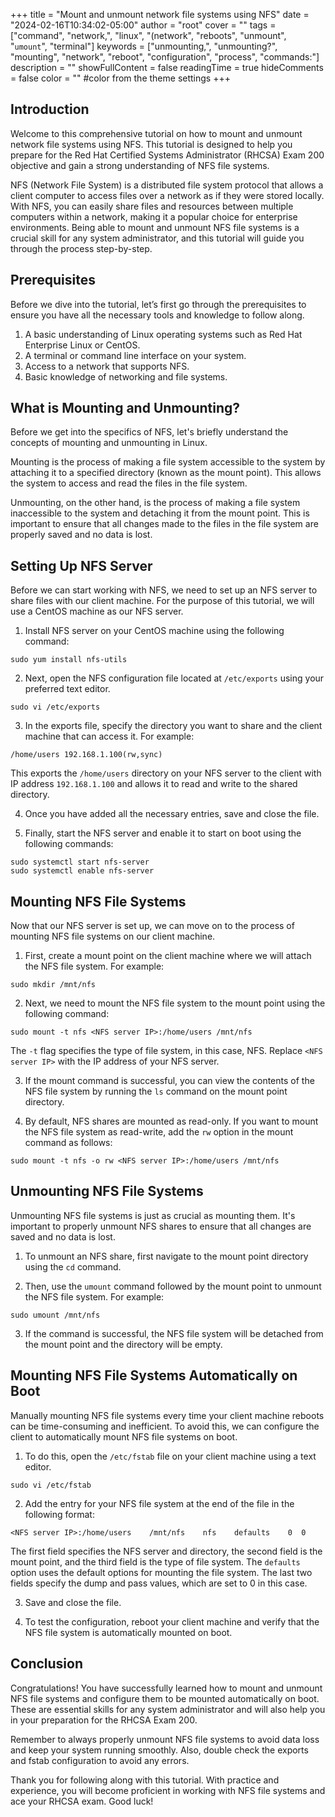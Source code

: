 +++
title = "Mount and unmount network file systems using NFS"
date = "2024-02-16T10:34:02-05:00"
author = "root"
cover = ""
tags = ["command", "network,", "linux", "(network", "reboots", "unmount", "`umount`", "terminal"]
keywords = ["unmounting,", "unmounting?", "mounting", "network", "reboot", "configuration", "process", "commands:"]
description = ""
showFullContent = false
readingTime = true
hideComments = false
color = "" #color from the theme settings
+++


## Introduction

Welcome to this comprehensive tutorial on how to mount and unmount network file systems using NFS. This tutorial is designed to help you prepare for the Red Hat Certified Systems Administrator (RHCSA) Exam 200 objective and gain a strong understanding of NFS file systems.

NFS (Network File System) is a distributed file system protocol that allows a client computer to access files over a network as if they were stored locally. With NFS, you can easily share files and resources between multiple computers within a network, making it a popular choice for enterprise environments. Being able to mount and unmount NFS file systems is a crucial skill for any system administrator, and this tutorial will guide you through the process step-by-step.

## Prerequisites

Before we dive into the tutorial, let’s first go through the prerequisites to ensure you have all the necessary tools and knowledge to follow along.

1. A basic understanding of Linux operating systems such as Red Hat Enterprise Linux or CentOS.
2. A terminal or command line interface on your system.
3. Access to a network that supports NFS.
4. Basic knowledge of networking and file systems.

## What is Mounting and Unmounting?

Before we get into the specifics of NFS, let's briefly understand the concepts of mounting and unmounting in Linux.

Mounting is the process of making a file system accessible to the system by attaching it to a specified directory (known as the mount point). This allows the system to access and read the files in the file system.

Unmounting, on the other hand, is the process of making a file system inaccessible to the system and detaching it from the mount point. This is important to ensure that all changes made to the files in the file system are properly saved and no data is lost.

## Setting Up NFS Server

Before we can start working with NFS, we need to set up an NFS server to share files with our client machine. For the purpose of this tutorial, we will use a CentOS machine as our NFS server. 

1. Install NFS server on your CentOS machine using the following command:

`sudo yum install nfs-utils`

2. Next, open the NFS configuration file located at `/etc/exports` using your preferred text editor.

`sudo vi /etc/exports`

3. In the exports file, specify the directory you want to share and the client machine that can access it. For example:

`/home/users 192.168.1.100(rw,sync)`

This exports the `/home/users` directory on your NFS server to the client with IP address `192.168.1.100` and allows it to read and write to the shared directory.

4. Once you have added all the necessary entries, save and close the file.

5. Finally, start the NFS server and enable it to start on boot using the following commands:

```
sudo systemctl start nfs-server
sudo systemctl enable nfs-server
```

## Mounting NFS File Systems

Now that our NFS server is set up, we can move on to the process of mounting NFS file systems on our client machine.

1. First, create a mount point on the client machine where we will attach the NFS file system. For example:

`sudo mkdir /mnt/nfs`

2. Next, we need to mount the NFS file system to the mount point using the following command:

`sudo mount -t nfs <NFS server IP>:/home/users /mnt/nfs`

The `-t` flag specifies the type of file system, in this case, NFS. Replace `<NFS server IP>` with the IP address of your NFS server.

3. If the mount command is successful, you can view the contents of the NFS file system by running the `ls` command on the mount point directory.

4. By default, NFS shares are mounted as read-only. If you want to mount the NFS file system as read-write, add the `rw` option in the mount command as follows:

`sudo mount -t nfs -o rw <NFS server IP>:/home/users /mnt/nfs`

## Unmounting NFS File Systems

Unmounting NFS file systems is just as crucial as mounting them. It's important to properly unmount NFS shares to ensure that all changes are saved and no data is lost.

1. To unmount an NFS share, first navigate to the mount point directory using the `cd` command.

2. Then, use the `umount` command followed by the mount point to unmount the NFS file system. For example:

`sudo umount /mnt/nfs`

3. If the command is successful, the NFS file system will be detached from the mount point and the directory will be empty.

## Mounting NFS File Systems Automatically on Boot

Manually mounting NFS file systems every time your client machine reboots can be time-consuming and inefficient. To avoid this, we can configure the client to automatically mount NFS file systems on boot.

1. To do this, open the `/etc/fstab` file on your client machine using a text editor.

`sudo vi /etc/fstab`

2. Add the entry for your NFS file system at the end of the file in the following format:

`<NFS server IP>:/home/users    /mnt/nfs    nfs    defaults    0  0` 

The first field specifies the NFS server and directory, the second field is the mount point, and the third field is the type of file system. The `defaults` option uses the default options for mounting the file system. The last two fields specify the dump and pass values, which are set to 0 in this case.

3. Save and close the file.

4. To test the configuration, reboot your client machine and verify that the NFS file system is automatically mounted on boot.

## Conclusion

Congratulations! You have successfully learned how to mount and unmount NFS file systems and configure them to be mounted automatically on boot. These are essential skills for any system administrator and will also help you in your preparation for the RHCSA Exam 200.

Remember to always properly unmount NFS file systems to avoid data loss and keep your system running smoothly. Also, double check the exports and fstab configuration to avoid any errors.

Thank you for following along with this tutorial. With practice and experience, you will become proficient in working with NFS file systems and ace your RHCSA exam. Good luck!